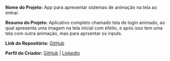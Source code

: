 **Nome do Projeto:** App para apresentar sistemas de animação na tela ao entrar.

**Resumo do Projeto:** Aplicativo completo chamado tela de login animado, ao qual apresenta uma imagem na tela inicial com efeito, e após
isso tem uma tela com outra animação, mas para aprsentar os inputs.

**Link do Repositório:** [GitHub](https://github.com/williampss/applogin.git)

**Perfil do Criador:** [GitHub](https://github.com/williampss) | [LinkedIn](https://br.linkedin.com/in/william-patricio-dos-santos-170749250)